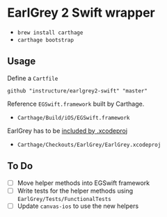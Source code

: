 # EarlGrey 2 Swift wrapper

- `brew install carthage`
- `carthage bootstrap`

## Usage

Define a `Cartfile`

```
github "instructure/earlgrey2-swift" "master"
```

Reference `EGSwift.framework` built by Carthage.

- `Carthage/Build/iOS/EGSwift.framework`

EarlGrey has to be [included by .xcodeproj](https://github.com/google/EarlGrey/tree/earlgrey2/Demo/DemoApp)

- `Carthage/Checkouts/EarlGrey/EarlGrey.xcodeproj`

## To Do

- [ ] Move helper methods into EGSwift framework
- [ ] Write tests for the helper methods using `EarlGrey/Tests/FunctionalTests`
- [ ] Update `canvas-ios` to use the new helpers
